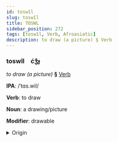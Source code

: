 ```yaml
---
id: toswîl
slug: toswîl
title: TOSWL
sidebar_position: 272
tags: [toswîl, Verb, Afroasiatic]
description: to draw (a picture) § Verb
---
```


### toswîl&emsp;<span kind="abugida">ćʒ͊ɟ</span>

*to draw (a picture)* **§** [Verb](../../tags/Verb)

**IPA**: /ˈtɑs.wil/

**Verb**: to draw

**Noun**: a drawing/picture

**Modifier**: drawable

<details>
    <summary>Origin</summary>
    Arabic تَصْوِير taṣwīr /tasˤ.wiːr/<br/>
    <em>Afroasiatic Language Family</em>
</details>